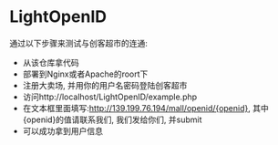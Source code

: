 # LightOpenID
通过以下步骤来测试与创客超市的连通:
* 从该仓库拿代码
* 部署到Nginx或者Apache的roort下<br>
* 注册大卖场, 并用你的用户名密码登陆创客超市<br>
* 访问http://localhost/LightOpenID/example.php<br>
* 在文本框里面填写:http://139.199.76.194/mall/openid/{openid}, 其中{openid}的值请联系我们, 我们发给你们, 并submit<br>
* 可以成功拿到用户信息<br>
